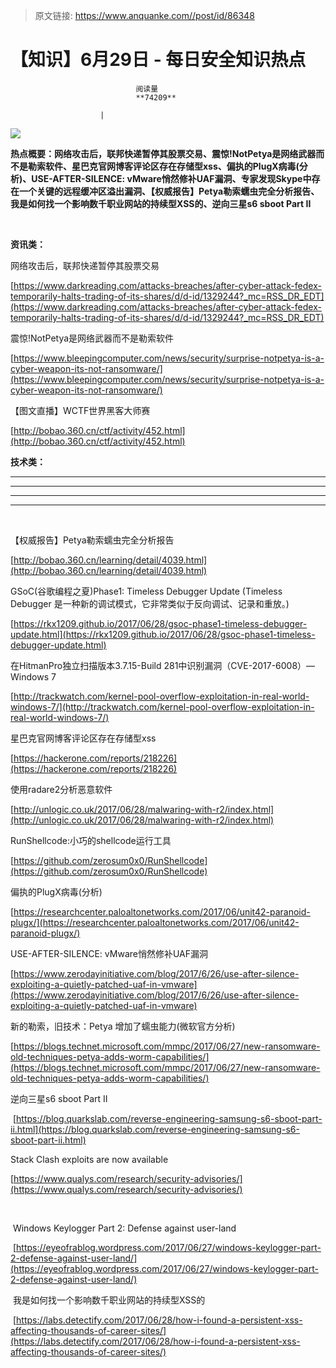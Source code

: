 > 原文链接: https://www.anquanke.com//post/id/86348 


# 【知识】6月29日 - 每日安全知识热点


                                阅读量   
                                **74209**
                            
                        |
                        
                                                                                    



[![](https://p4.ssl.qhimg.com/t0123f081c416545512.png)](https://p4.ssl.qhimg.com/t0123f081c416545512.png)

**热点概要：网络攻击后，联邦快递暂停其股票交易<strong>、**震惊!NotPetya是网络武器而不是勒索软件、星巴克官网博客评论区存在存储型xss、偏执的PlugX病毒(分析)**、**USE-AFTER-SILENCE: vMware悄然修补UAF漏洞、专家发现Skype中存在一个关键的远程缓冲区溢出漏洞**、【权威报告】Petya勒索蠕虫完全分析报告<strong><strong>、我是如何找一个影响数千职业网站的持续型XSS的<strong>、逆向三星s6 sboot Part II**</strong></strong></strong></strong>

**<br>**

**资讯类：**







网络攻击后，联邦快递暂停其股票交易

[https://www.darkreading.com/attacks-breaches/after-cyber-attack-fedex-temporarily-halts-trading-of-its-shares/d/d-id/1329244?_mc=RSS_DR_EDT](https://www.darkreading.com/attacks-breaches/after-cyber-attack-fedex-temporarily-halts-trading-of-its-shares/d/d-id/1329244?_mc=RSS_DR_EDT)



震惊!NotPetya是网络武器而不是勒索软件

[https://www.bleepingcomputer.com/news/security/surprise-notpetya-is-a-cyber-weapon-its-not-ransomware/](https://www.bleepingcomputer.com/news/security/surprise-notpetya-is-a-cyber-weapon-its-not-ransomware/)



【图文直播】WCTF世界黑客大师赛

[http://bobao.360.cn/ctf/activity/452.html](http://bobao.360.cn/ctf/activity/452.html)





**技术类：**

****

****

****





****































































































[](http://motherboard.vice.com/read/the-worst-hacks-of-2016)











[](https://feicong.github.io/tags/macOS%E8%BD%AF%E4%BB%B6%E5%AE%89%E5%85%A8/)



[](https://github.com/GradiusX/HEVD-Python-Solutions/blob/master/Win10%20x64%20v1511/HEVD_arbitraryoverwrite.py)











































































































































<br>

【权威报告】Petya勒索蠕虫完全分析报告

[http://bobao.360.cn/learning/detail/4039.html](http://bobao.360.cn/learning/detail/4039.html)



GSoC(谷歌编程之夏)Phase1: Timeless Debugger Update (Timeless Debugger 是一种新的调试模式，它非常类似于反向调试、记录和重放。)

[https://rkx1209.github.io/2017/06/28/gsoc-phase1-timeless-debugger-update.html](https://rkx1209.github.io/2017/06/28/gsoc-phase1-timeless-debugger-update.html)



在HitmanPro独立扫描版本3.7.15-Build 281中识别漏洞（CVE-2017-6008）—Windows 7

[http://trackwatch.com/kernel-pool-overflow-exploitation-in-real-world-windows-7/](http://trackwatch.com/kernel-pool-overflow-exploitation-in-real-world-windows-7/)



星巴克官网博客评论区存在存储型xss

[https://hackerone.com/reports/218226](https://hackerone.com/reports/218226)



使用radare2分析恶意软件

[http://unlogic.co.uk/2017/06/28/malwaring-with-r2/index.html](http://unlogic.co.uk/2017/06/28/malwaring-with-r2/index.html)



RunShellcode:小巧的shellcode运行工具

[https://github.com/zerosum0x0/RunShellcode](https://github.com/zerosum0x0/RunShellcode)



偏执的PlugX病毒(分析)

[https://researchcenter.paloaltonetworks.com/2017/06/unit42-paranoid-plugx/](https://researchcenter.paloaltonetworks.com/2017/06/unit42-paranoid-plugx/)



USE-AFTER-SILENCE: vMware悄然修补UAF漏洞 

[https://www.zerodayinitiative.com/blog/2017/6/26/use-after-silence-exploiting-a-quietly-patched-uaf-in-vmware](https://www.zerodayinitiative.com/blog/2017/6/26/use-after-silence-exploiting-a-quietly-patched-uaf-in-vmware)



新的勒索，旧技术：Petya 增加了蠕虫能力(微软官方分析)

[https://blogs.technet.microsoft.com/mmpc/2017/06/27/new-ransomware-old-techniques-petya-adds-worm-capabilities/](https://blogs.technet.microsoft.com/mmpc/2017/06/27/new-ransomware-old-techniques-petya-adds-worm-capabilities/)



逆向三星s6 sboot Part II

 [https://blog.quarkslab.com/reverse-engineering-samsung-s6-sboot-part-ii.html](https://blog.quarkslab.com/reverse-engineering-samsung-s6-sboot-part-ii.html)



Stack Clash exploits are now available

[https://www.qualys.com/research/security-advisories/](https://www.qualys.com/research/security-advisories/)

<br>

 Windows Keylogger Part 2: Defense against user-land

 [https://eyeofrablog.wordpress.com/2017/06/27/windows-keylogger-part-2-defense-against-user-land/](https://eyeofrablog.wordpress.com/2017/06/27/windows-keylogger-part-2-defense-against-user-land/) 



 我是如何找一个影响数千职业网站的持续型XSS的

 [https://labs.detectify.com/2017/06/28/how-i-found-a-persistent-xss-affecting-thousands-of-career-sites/](https://labs.detectify.com/2017/06/28/how-i-found-a-persistent-xss-affecting-thousands-of-career-sites/) 






